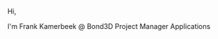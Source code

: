  Hi,
 
 
 I'm Frank Kamerbeek @ Bond3D
 Project Manager Applications
                                                                                                                                                                         
                                                                                                                                                                         
<!---
FrankKamerbeek/FrankKamerbeek is a ✨ special ✨ repository because its `README.md` (this file) appears on your GitHub profile.
You can click the Preview link to take a look at your changes.
--->
